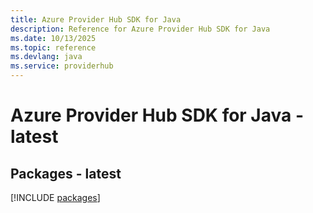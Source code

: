 ```yaml
---
title: Azure Provider Hub SDK for Java
description: Reference for Azure Provider Hub SDK for Java
ms.date: 10/13/2025
ms.topic: reference
ms.devlang: java
ms.service: providerhub
---
```

# Azure Provider Hub SDK for Java - latest
## Packages - latest
[!INCLUDE [packages](provider-hub-index.md)]